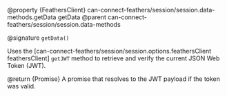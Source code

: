 @property {FeathersClient} can-connect-feathers/session/session.data-methods.getData getData
@parent can-connect-feathers/session/session.data-methods

@signature `getData()`

Uses the [can-connect-feathers/session/session.options.feathersClient feathersClient] `getJWT` method to retrieve and verify the current JSON Web Token (JWT).

@return {Promise<Object>} A promise that resolves to the JWT payload if the token was valid.
